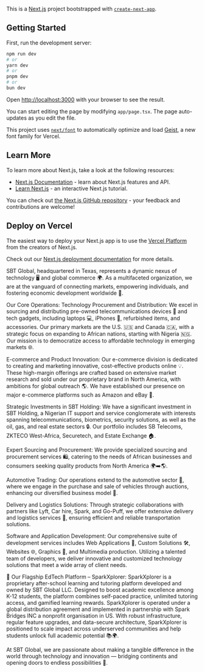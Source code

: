 This is a [Next.js](https://nextjs.org) project bootstrapped with [`create-next-app`](https://nextjs.org/docs/app/api-reference/cli/create-next-app).

## Getting Started

First, run the development server:

```bash
npm run dev
# or
yarn dev
# or
pnpm dev
# or
bun dev
```

Open [http://localhost:3000](http://localhost:3000) with your browser to see the result.

You can start editing the page by modifying `app/page.tsx`. The page auto-updates as you edit the file.

This project uses [`next/font`](https://nextjs.org/docs/app/building-your-application/optimizing/fonts) to automatically optimize and load [Geist](https://vercel.com/font), a new font family for Vercel.

## Learn More

To learn more about Next.js, take a look at the following resources:

- [Next.js Documentation](https://nextjs.org/docs) - learn about Next.js features and API.
- [Learn Next.js](https://nextjs.org/learn) - an interactive Next.js tutorial.

You can check out [the Next.js GitHub repository](https://github.com/vercel/next.js) - your feedback and contributions are welcome!

## Deploy on Vercel

The easiest way to deploy your Next.js app is to use the [Vercel Platform](https://vercel.com/new?utm_medium=default-template&filter=next.js&utm_source=create-next-app&utm_campaign=create-next-app-readme) from the creators of Next.js.

Check out our [Next.js deployment documentation](https://nextjs.org/docs/app/building-your-application/deploying) for more details.

SBT Global, headquartered in Texas, represents a dynamic nexus of technology 🖥️ and global commerce 🌍. As a multifaceted organization, we are at the vanguard of connecting markets, empowering individuals, and fostering economic development worldwide 🚀.

Our Core Operations:
Technology Procurement and Distribution:
We excel in sourcing and distributing pre-owned telecommunications devices 📱 and tech gadgets, including laptops 💻, iPhones 📲, refurbished items, and accessories. Our primary markets are the U.S. 🇺🇸 and Canada 🇨🇦, with a strategic focus on expanding to African nations, starting with Nigeria 🇳🇬. Our mission is to democratize access to affordable technology in emerging markets 🌐.

E-commerce and Product Innovation:
Our e-commerce division is dedicated to creating and marketing innovative, cost-effective products online 💡. These high-margin offerings are crafted based on extensive market research and sold under our proprietary brand in North America, with ambitions for global outreach 🌎. We have established our presence on major e-commerce platforms such as Amazon and eBay 🛒.

Strategic Investments in SBT Holding:
We have a significant investment in SBT Holding, a Nigerian IT support and service conglomerate with interests spanning telecommunications, biometrics, security solutions, as well as the oil, gas, and real estate sectors 🔒. Our portfolio includes SB Telecoms, ZKTECO West-Africa, Securetech, and Estate Exchange 🏠.

Expert Sourcing and Procurement:
We provide specialized sourcing and procurement services 🛍️, catering to the needs of African businesses and consumers seeking quality products from North America 🌍➡️🌎.

Automotive Trading:
Our operations extend to the automotive sector 🚗, where we engage in the purchase and sale of vehicles through auctions, enhancing our diversified business model 🔄.

Delivery and Logistics Solutions:
Through strategic collaborations with partners like Lyft, Car hire, Spark, and Go-Puff, we offer extensive delivery and logistics services 🚚, ensuring efficient and reliable transportation solutions.

Software and Application Development:
Our comprehensive suite of development services includes Web Applications 💾, Custom Solutions 🛠️, Websites 🌐, Graphics 🎨, and Multimedia production. Utilizing a talented team of developers, we deliver innovative and customized technology solutions that meet a wide array of client needs.

🌟 Our Flagship EdTech Platform – SparkXplorer:
SparkXplorer is a proprietary after-school learning and tutoring platform developed and owned by SBT Global LLC. Designed to boost academic excellence among K-12 students, the platform combines self-paced practice, unlimited tutoring access, and gamified learning rewards. SparkXplorer is operated under a global distribution agreement and implemented in partnership with Spark Bridges INC a nonprofit organisation in US. With robust infrastructure, regular feature upgrades, and data-secure architecture, SparkXplorer is positioned to scale impact across underserved communities and help students unlock full academic potential 📚🌍.

At SBT Global, we are passionate about making a tangible difference in the world through technology and innovation — bridging continents and opening doors to endless possibilities 🌟.
